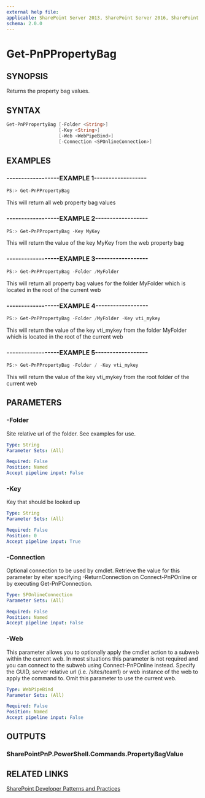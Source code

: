 ```yaml
---
external help file:
applicable: SharePoint Server 2013, SharePoint Server 2016, SharePoint Online
schema: 2.0.0
---
```

# Get-PnPPropertyBag

## SYNOPSIS
Returns the property bag values.

## SYNTAX 

```powershell
Get-PnPPropertyBag [-Folder <String>]
                   [-Key <String>]
                   [-Web <WebPipeBind>]
                   [-Connection <SPOnlineConnection>]
```

## EXAMPLES

### ------------------EXAMPLE 1------------------
```powershell
PS:> Get-PnPPropertyBag
```

This will return all web property bag values

### ------------------EXAMPLE 2------------------
```powershell
PS:> Get-PnPPropertyBag -Key MyKey
```

This will return the value of the key MyKey from the web property bag

### ------------------EXAMPLE 3------------------
```powershell
PS:> Get-PnPPropertyBag -Folder /MyFolder
```

This will return all property bag values for the folder MyFolder which is located in the root of the current web

### ------------------EXAMPLE 4------------------
```powershell
PS:> Get-PnPPropertyBag -Folder /MyFolder -Key vti_mykey
```

This will return the value of the key vti_mykey from the folder MyFolder which is located in the root of the current web

### ------------------EXAMPLE 5------------------
```powershell
PS:> Get-PnPPropertyBag -Folder / -Key vti_mykey
```

This will return the value of the key vti_mykey from the root folder of the current web

## PARAMETERS

### -Folder
Site relative url of the folder. See examples for use.

```yaml
Type: String
Parameter Sets: (All)

Required: False
Position: Named
Accept pipeline input: False
```

### -Key
Key that should be looked up

```yaml
Type: String
Parameter Sets: (All)

Required: False
Position: 0
Accept pipeline input: True
```

### -Connection
Optional connection to be used by cmdlet. Retrieve the value for this parameter by eiter specifying -ReturnConnection on Connect-PnPOnline or by executing Get-PnPConnection.

```yaml
Type: SPOnlineConnection
Parameter Sets: (All)

Required: False
Position: Named
Accept pipeline input: False
```

### -Web
This parameter allows you to optionally apply the cmdlet action to a subweb within the current web. In most situations this parameter is not required and you can connect to the subweb using Connect-PnPOnline instead. Specify the GUID, server relative url (i.e. /sites/team1) or web instance of the web to apply the command to. Omit this parameter to use the current web.

```yaml
Type: WebPipeBind
Parameter Sets: (All)

Required: False
Position: Named
Accept pipeline input: False
```

## OUTPUTS

### SharePointPnP.PowerShell.Commands.PropertyBagValue

## RELATED LINKS

[SharePoint Developer Patterns and Practices](http://aka.ms/sppnp)